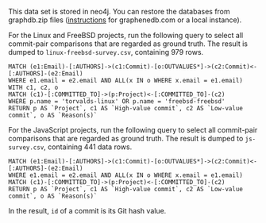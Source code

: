 This data set is stored in neo4j. You can restore the databases from graphdb.zip files ([instructions](https://docs.graphenedb.com/docs/importing-and-exporting-databases) for graphenedb.com or a local instance).

For the Linux and FreeBSD projects, run the following query to select all commit-pair comparisons that are regarded as ground truth. The result is dumped to `linux-freebsd-survey.csv`, containing 979 rows.

```Cypher
MATCH (e1:Email)-[:AUTHORS]->(c1:Commit)-[o:OUTVALUES*]->(c2:Commit)<-[:AUTHORS]-(e2:Email)
WHERE e1.email = e2.email AND ALL(x IN o WHERE x.email = e1.email)
WITH c1, c2, o
MATCH (c1)-[:COMMITTED_TO]->(p:Project)<-[:COMMITTED_TO]-(c2)
WHERE p.name = 'torvalds-linux' OR p.name = 'freebsd-freebsd'
RETURN p AS `Project`, c1 AS `High-value commit`, c2 AS `Low-value commit`, o AS `Reason(s)`
```

For the JavaScript projects, run the following query to select all commit-pair comparisons that are regarded as ground truth. The result is dumped to `js-survey.csv`, containing 441 data rows.

```Cypher
MATCH (e1:Email)-[:AUTHORS]->(c1:Commit)-[o:OUTVALUES*]->(c2:Commit)<-[:AUTHORS]-(e2:Email)
WHERE e1.email = e2.email AND ALL(x IN o WHERE x.email = e1.email)
MATCH (c1)-[:COMMITTED_TO]->(p:Project)<-[:COMMITTED_TO]-(c2)
RETURN p AS `Project`, c1 AS `High-value commit`, c2 AS `Low-value commit`, o AS `Reason(s)`
```

In the result, `id` of a commit is its Git hash value.


